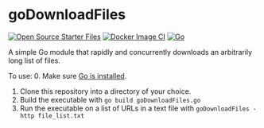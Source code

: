 # goDownloadFiles
[![Open Source Starter Files](https://github.com/nrminor/goDownloadFiles/actions/workflows/open-source-starter.yaml/badge.svg)](https://github.com/nrminor/goDownloadFiles/actions/workflows/open-source-starter.yaml) [![Docker Image CI](https://github.com/nrminor/goDownloadFiles/actions/workflows/docker-image.yml/badge.svg)](https://github.com/nrminor/goDownloadFiles/actions/workflows/docker-image.yml) [![Go](https://github.com/nrminor/goDownloadFiles/actions/workflows/go.yml/badge.svg)](https://github.com/nrminor/goDownloadFiles/actions/workflows/go.yml)

A simple Go module that rapidly and concurrently downloads an arbitrarily long list of files.

To use:
0. Make sure [Go is installed](https://go.dev/doc/install).
1. Clone this repository into a directory of your choice.
2. Build the executable with `go build goDownloadFiles.go`
3. Run the executable on a list of URLs in a text file with `goDownloadFiles -http file_list.txt`

